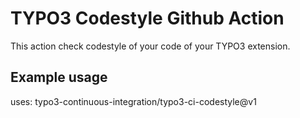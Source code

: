 # TYPO3 Codestyle Github Action

This action check codestyle of your code of your TYPO3 extension.

## Example usage

uses: typo3-continuous-integration/typo3-ci-codestyle@v1
